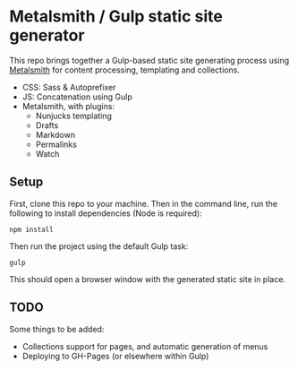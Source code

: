 
# Metalsmith / Gulp static site generator

This repo brings together a Gulp-based static site generating process using [Metalsmith](http://metalsmith.io) for content processing, templating and collections.

* CSS: Sass & Autoprefixer
* JS: Concatenation using Gulp
* Metalsmith, with plugins:
  * Nunjucks templating
  * Drafts
  * Markdown
  * Permalinks
  * Watch

## Setup

First, clone this repo to your machine. Then in the command line, run the following to install dependencies (Node is required):

    npm install

Then run the project using the default Gulp task:

    gulp

This should open a browser window with the generated static site in place.

## TODO

Some things to be added:

* Collections support for pages, and automatic generation of menus
* Deploying to GH-Pages (or elsewhere within Gulp)
